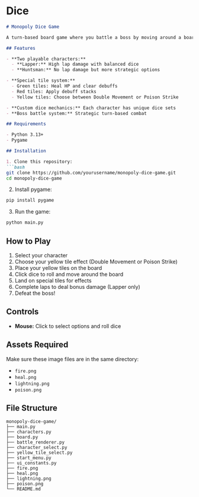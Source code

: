 # Dice

```markdown
# Monopoly Dice Game

A turn-based board game where you battle a boss by moving around a board using custom dice.

## Features

- **Two playable characters:**
  - **Lapper:** High lap damage with balanced dice
  - **Huntsman:** No lap damage but more strategic options

- **Special tile system:**
  - Green tiles: Heal HP and clear debuffs
  - Red tiles: Apply debuff stacks
  - Yellow tiles: Choose between Double Movement or Poison Strike

- **Custom dice mechanics:** Each character has unique dice sets
- **Boss battle system:** Strategic turn-based combat

## Requirements

- Python 3.13+
- Pygame

## Installation

1. Clone this repository:
```bash
git clone https://github.com/yourusername/monopoly-dice-game.git
cd monopoly-dice-game
```

2. Install pygame:
```bash
pip install pygame
```

3. Run the game:
```bash
python main.py
```

## How to Play

1. Select your character
2. Choose your yellow tile effect (Double Movement or Poison Strike)
3. Place your yellow tiles on the board
4. Click dice to roll and move around the board
5. Land on special tiles for effects
6. Complete laps to deal bonus damage (Lapper only)
7. Defeat the boss!

## Controls

- **Mouse:** Click to select options and roll dice

## Assets Required

Make sure these image files are in the same directory:
- `fire.png`
- `heal.png`
- `lightning.png`
- `poison.png`

## File Structure

```
monopoly-dice-game/
├── main.py
├── characters.py
├── board.py
├── battle_renderer.py
├── character_select.py
├── yellow_tile_select.py
├── start_menu.py
├── ui_constants.py
├── fire.png
├── heal.png
├── lightning.png
├── poison.png
└── README.md
```
